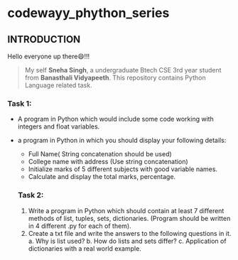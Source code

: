 # codewayy_phython_series
## INTRODUCTION
Hello everyone up there:smile:!!!

>My self **Sneha Singh**, a undergraduate Btech CSE 3rd year student from **Banasthali Vidyapeeth**.
>This repository contains Python Language related task.
### Task 1:
- A program in Python which would include some code working with integers and float variables.
- a program in Python in which you should display your following details:
  -  Full Name( String concatenation should be used)
  -  College name with address (Use string concatenation)
  -  Initialize marks of 5 different subjects with good variable names.
  -  Calculate and display the total marks, percentage.
  
  ### Task 2:
  1. Write a program in Python which should contain at least 7 different methods
      of list, tuples, sets, dictionaries. (Program should be written in 4 different .py
      for each of them).
  2. Create a txt file and write the answers to the following questions in it.
      a. Why is list used?
      b. How do lists and sets differ?
      c. Application of dictionaries with a real world example.
